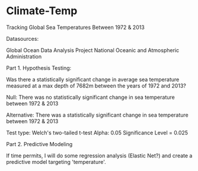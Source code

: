 # Climate-Temp

Tracking Global Sea Temperatures Between 1972 & 2013

Datasources:

Global Ocean Data Analysis Project
National Oceanic and Atmospheric Administration


Part 1. Hypothesis Testing:

Was there a statistically significant change in average sea temperature
measured at a max depth of 7682m between the years of 1972 and 2013?

Null: There was no statistically significant change in sea temperature between 1972 & 2013

Alternative: There was a statistically significant change in sea temperature between 1972 & 2013

Test type: Welch's two-tailed t-test
Alpha: 0.05
Significance Level = 0.025

Part 2. Predictive Modeling

If time permits, I will do some regression analysis (Elastic Net?) and
create a predictive model targeting 'temperature'.
